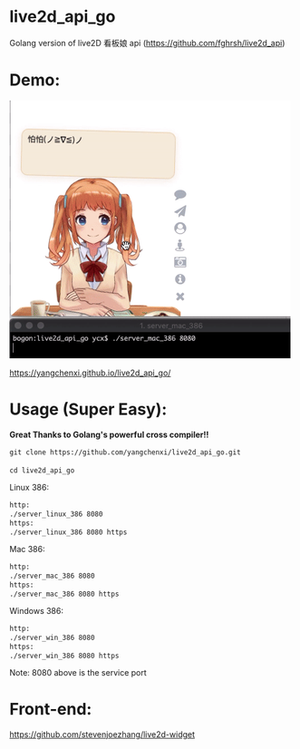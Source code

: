 # live2d_api_go
Golang version of live2D 看板娘 api (https://github.com/fghrsh/live2d_api)

# Demo:

![](./demo.gif)

https://yangchenxi.github.io/live2d_api_go/

# Usage (Super Easy):

**Great Thanks to Golang's powerful cross compiler!!**

```shell
git clone https://github.com/yangchenxi/live2d_api_go.git 

cd live2d_api_go 
```

Linux 386:

```shell
http:
./server_linux_386 8080
https:
./server_linux_386 8080 https
```

Mac 386:

```shell
http:
./server_mac_386 8080
https:
./server_mac_386 8080 https
```

Windows 386:

```shell
http:
./server_win_386 8080
https:
./server_win_386 8080 https
```
Note: 8080 above is the service port

# Front-end:

https://github.com/stevenjoezhang/live2d-widget

